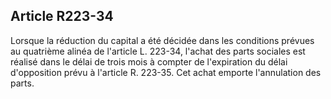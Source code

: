 Article R223-34
----
Lorsque la réduction du capital a été décidée dans les conditions prévues au
quatrième alinéa de l'article L. 223-34, l'achat des parts sociales est réalisé
dans le délai de trois mois à compter de l'expiration du délai d'opposition
prévu à l'article R. 223-35. Cet achat emporte l'annulation des parts.
